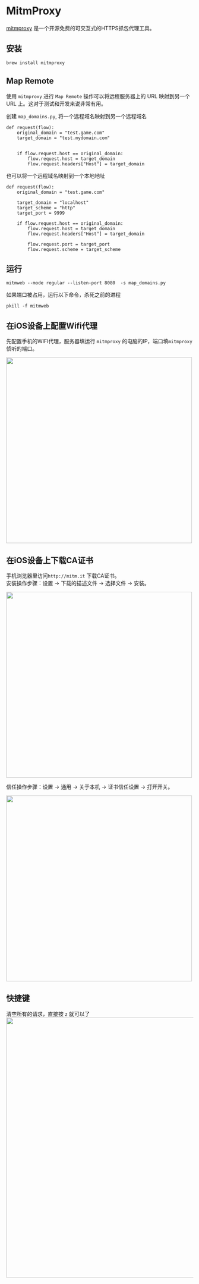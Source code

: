 # MitmProxy
[mitmproxy](https://mitmproxy.org) 是一个开源免费的可交互式的HTTPS抓包代理工具。

## 安装
```
brew install mitmproxy
```

## Map Remote
使用 `mitmproxy` 进行 `Map Remote` 操作可以将远程服务器上的 URL 映射到另一个 URL 上。这对于测试和开发来说非常有用。

创建 `map_domains.py`, 将一个远程域名映射到另一个远程域名

```
def request(flow):
    original_domain = "test.game.com"
    target_domain = "test.mydomain.com"

    
    if flow.request.host == original_domain:
        flow.request.host = target_domain
        flow.request.headers["Host"] = target_domain
```

也可以将一个远程域名映射到一个本地地址
```
def request(flow):
    original_domain = "test.game.com"

    target_domain = "localhost"
    target_scheme = "http"
    target_port = 9999
    
    if flow.request.host == original_domain:
        flow.request.host = target_domain
        flow.request.headers["Host"] = target_domain

        flow.request.port = target_port
        flow.request.scheme = target_scheme
```

## 运行
```
mitmweb --mode regular --listen-port 8080  -s map_domains.py
```

如果端口被占用，运行以下命令，杀死之前的进程
```
pkill -f mitmweb
```

## 在iOS设备上配置Wifi代理
先配置手机的WIFI代理，服务器填运行 `mitmproxy` 的电脑的IP，端口填`mitmproxy` 侦听的端口。

<img src="/image/docs/2/1.jpg" style="width: 500px;">  


## 在iOS设备上下载CA证书
手机浏览器里访问`http://mitm.it` 下载CA证书。  
安装操作步骤：设置 -> 下载的描述文件 -> 选择文件 -> 安装。

<img src="/image/docs/2/2.png" style="width: 500px;">  

信任操作步骤：设置 -> 通用 -> 关于本机 -> 证书信任设置 -> 打开开关。

<img src="/image/docs/2/3.png" style="width: 500px;">     

## 快捷键
清空所有的请求，直接按 `z` 就可以了  
<img src="/image/docs/2/9.jpg" style="width: 700px;"> 